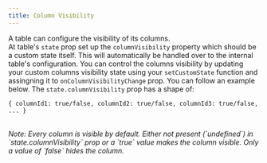 ```yaml
---
title: Column Visibility
---
```


A table can configure the visibility of its columns.
<br/>
At table's `state` prop set up the `columnVisibility` property which should be a custom state itself. This will automatically be handled over to the internal table's configuration.
You can control the columns visibility by updating your custom columns visibility state using your `setCustomState` function and assingning it to `onColumnVisibilityChange` prop. You can follow an example below.
The `state.columnVisibility` prop has a shape of:

`{
  columnId1: true/false,
  columnId2: true/false,
  columnId3: true/false,
  ...
}`

<br />
<em>Note: Every column is visible by default. Either not present (`undefined`) in `state.columnVisibility` prop or a `true` value makes the column visible. Only a value of `false` hides the column. </em>

